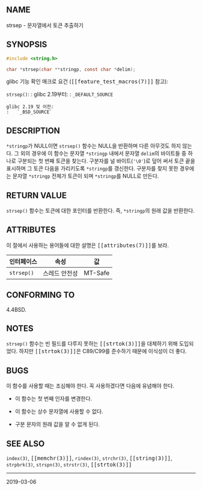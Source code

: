 ## NAME

strsep - 문자열에서 토큰 추출하기

## SYNOPSIS

```c
#include <string.h>

char *strsep(char **stringp, const char *delim);
```

glibc 기능 확인 매크로 요건 (<tt>[[feature_test_macros(7)]]</tt> 참고):

`strsep()`:
:   glibc 2.19부터:
    :   `_DEFAULT_SOURCE`

    glibc 2.19 및 이전:
    :   `_BSD_SOURCE`

## DESCRIPTION

`*stringp`가 NULL이면 `strsep()` 함수는 NULL을 반환하며 다른 아무것도 하지 않는다. 그 외의 경우에 이 함수는 문자열 `*stringp` 내에서 문자열 `delim`의 바이트들 중 하나로 구분되는 첫 번째 토큰을 찾는다. 구분자를 널 바이트(`'\0'`)로 덮어 써서 토큰 끝을 표시하며 그 토큰 다음을 가리키도록 `*stringp`를 갱신한다. 구분자를 찾지 못한 경우에는 문자열 `*stringp` 전체가 토큰이 되며 `*stringp`를 NULL로 만든다.

## RETURN VALUE

`strsep()` 함수는 토큰에 대한 포인터를 반환한다. 즉, `*stringp`의 원래 값을 반환한다.

## ATTRIBUTES

이 절에서 사용하는 용어들에 대한 설명은 <tt>[[attributes(7)]]</tt>를 보라.

| 인터페이스 | 속성 | 값 |
| --- | --- | --- |
| `strsep()` | 스레드 안전성 | MT-Safe |

## CONFORMING TO

4.4BSD.

## NOTES

`strsep()` 함수는 빈 필드를 다루지 못하는 <tt>[[strtok(3)]]</tt>을 대체하기 위해 도입되었다. 하지만 <tt>[[strtok(3)]]</tt>은 C89/C99를 준수하기 때문에 이식성이 더 좋다.

## BUGS

이 함수를 사용할 때는 조심해야 한다. 꼭 사용하겠다면 다음에 유념해야 한다.

* 이 함수는 첫 번째 인자를 변경한다.

* 이 함수는 상수 문자열에 사용할 수 없다. 

* 구분 문자의 원래 값을 알 수 없게 된다.

## SEE ALSO

`index(3)`, <tt>[[memchr(3)]]</tt>, `rindex(3)`, `strchr(3)`, <tt>[[string(3)]]</tt>, `strpbrk(3)`, `strspn(3)`, `strstr(3)`, <tt>[[strtok(3)]]</tt>

----

2019-03-06
